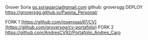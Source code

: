 Grover Soria
gs.soriagarcia@gmail.com
github: groversgg
DEPLOY https://groversgg.github.io/Pagina_Personal/

FORK 1 [https://github.com/joserosas97/CV](https://github.com/groversgg/cv-portafolio)
FORK 2 https://github.com/AndresCV92/Portafolio_Andres_Caro
